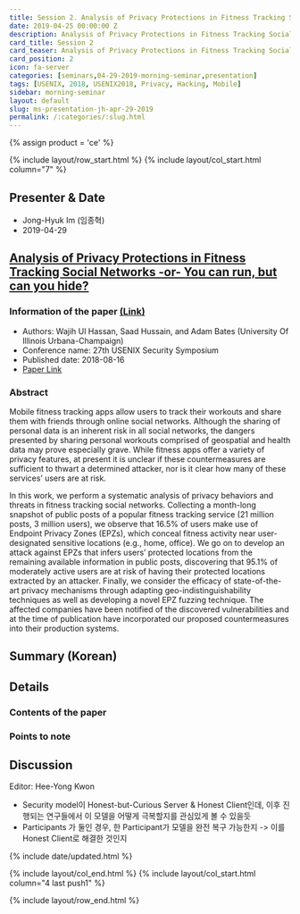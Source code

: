 ```yaml
---
title: Session 2. Analysis of Privacy Protections in Fitness Tracking Social Networks -or- You can run, but can you hide?
date: 2019-04-25 00:00:00 Z
description: Analysis of Privacy Protections in Fitness Tracking Social Networks -or- You can run, but can you hide?
card_title: Session 2
card_teaser: Analysis of Privacy Protections in Fitness Tracking Social Networks -or- You can run, but can you hide?
card_position: 2
icon: fa-server
categories: [seminars,04-29-2019-morning-seminar,presentation]
tags: [USENIX, 2018, USENIX2018, Privacy, Hacking, Mobile]
sidebar: morning-seminar
layout: default
slug: ms-presentation-jh-apr-29-2019
permalink: /:categories/:slug.html
---
```


{% assign product = 'ce' %}

{% include layout/row_start.html %}
{% include layout/col_start.html column="7" %}

## Presenter & Date
+ Jong-Hyuk Im (임종혁)
+ 2019-04-29

## [Analysis of Privacy Protections in Fitness Tracking Social Networks -or- You can run, but can you hide?](https://inhaucs.github.io/seminars/04-29-2019-morning-seminar/presentation/ms-presentation-jh-apr-29-2019.html)

### Information of the paper [(Link)](https://www.usenix.org/conference/usenixsecurity18/presentation/hassan)
+ Authors: Wajih Ul Hassan, Saad Hussain, and Adam Bates (University Of Illinois Urbana-Champaign)
+ Conference name: 27th USENIX Security Symposium
+ Published date: 2018-08-16
+ [Paper Link](https://www.usenix.org/system/files/conference/usenixsecurity18/sec18-hassan_0.pdf)


### Abstract
Mobile fitness tracking apps allow users to track their workouts and share them with friends through online social networks. 
Although the sharing of personal data is an inherent risk in all social networks, the dangers presented by sharing personal workouts comprised of geospatial and health data may prove especially grave. 
While fitness apps offer a variety of privacy features, at present it is unclear if these countermeasures are sufficient to thwart a determined attacker, nor is it clear how many of these services’ users are at risk.

In this work, we perform a systematic analysis of privacy behaviors and threats in fitness tracking social networks. 
Collecting a month-long snapshot of public posts of a popular fitness tracking service (21 million posts, 3 million users), 
we observe that 16.5% of users make use of Endpoint Privacy Zones (EPZs), 
which conceal fitness activity near user-designated sensitive locations (e.g., home, office). 
We go on to develop an attack against EPZs that infers users’ protected locations from the remaining available information in public posts, 
discovering that 95.1% of moderately active users are at risk of having their protected locations extracted by an attacker. 
Finally, we consider the efficacy of state-of-the-art privacy mechanisms through adapting geo-indistinguishability techniques as well as developing a novel EPZ fuzzing technique. 
The affected companies have been notified of the discovered vulnerabilities and at the time of publication have incorporated our proposed countermeasures into their production systems.


## Summary (Korean)


## Details


### Contents of the paper


### Points to note



## Discussion
Editor: Hee-Yong Kwon
+ Security model이 Honest-but-Curious Server & Honest Client인데, 이후 진행되는 연구들에서 이 모델을 어떻게 극복할지를 관심있게 볼 수 있을듯
+ Participants 가 둘인 경우, 한 Participant가 모델을 완전 복구 가능한지 -> 이를 Honest Client로 해결한 것인지


{% include date/updated.html %}

{% include layout/col_end.html %}
{% include layout/col_start.html column="4 last push1" %}

{% include layout/row_end.html %}
